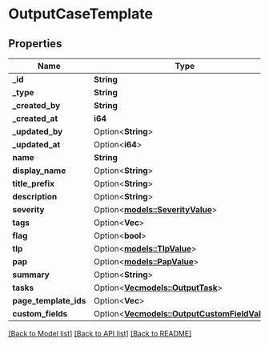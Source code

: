 # OutputCaseTemplate

## Properties

Name | Type | Description | Notes
------------ | ------------- | ------------- | -------------
**_id** | **String** |  | 
**_type** | **String** |  | 
**_created_by** | **String** |  | 
**_created_at** | **i64** |  | 
**_updated_by** | Option<**String**> |  | [optional]
**_updated_at** | Option<**i64**> |  | [optional]
**name** | **String** |  | 
**display_name** | Option<**String**> |  | [optional]
**title_prefix** | Option<**String**> |  | [optional]
**description** | Option<**String**> |  | [optional]
**severity** | Option<[**models::SeverityValue**](SeverityValue.md)> |  | [optional]
**tags** | Option<**Vec<String>**> |  | [optional]
**flag** | Option<**bool**> |  | [optional]
**tlp** | Option<[**models::TlpValue**](TlpValue.md)> |  | [optional]
**pap** | Option<[**models::PapValue**](PapValue.md)> |  | [optional]
**summary** | Option<**String**> |  | [optional]
**tasks** | Option<[**Vec<models::OutputTask>**](OutputTask.md)> |  | [optional]
**page_template_ids** | Option<**Vec<String>**> |  | [optional]
**custom_fields** | Option<[**Vec<models::OutputCustomFieldValue>**](OutputCustomFieldValue.md)> |  | [optional]

[[Back to Model list]](../README.md#documentation-for-models) [[Back to API list]](../README.md#documentation-for-api-endpoints) [[Back to README]](../README.md)


